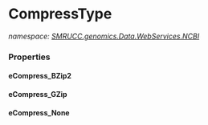 ﻿# CompressType
_namespace: [SMRUCC.genomics.Data.WebServices.NCBI](./index.md)_






### Properties

#### eCompress_BZip2

#### eCompress_GZip

#### eCompress_None

